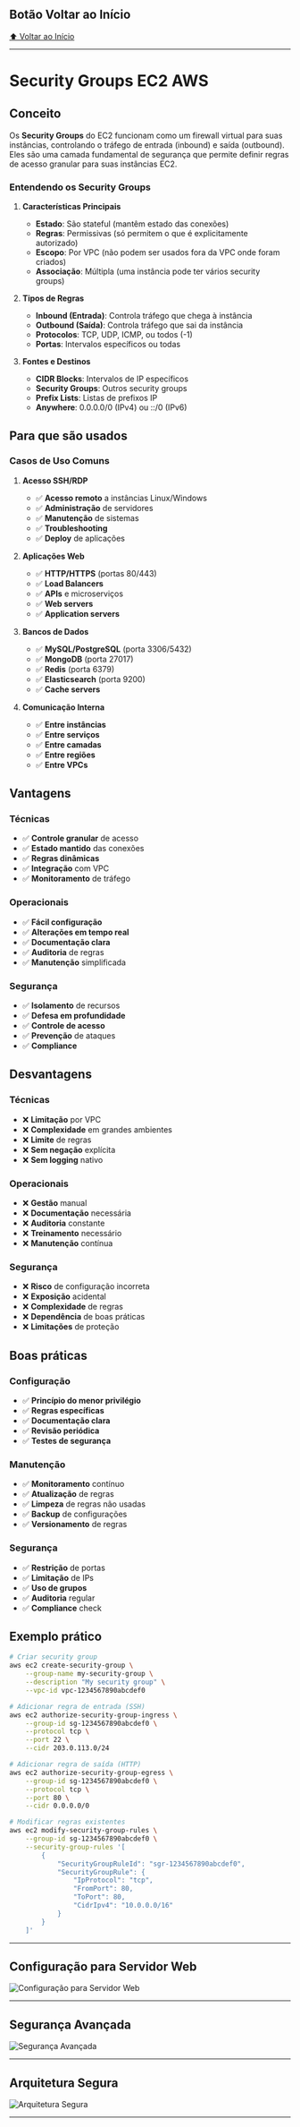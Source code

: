 ## Botão Voltar ao Início
[⬆️ Voltar ao Início](https://github.com/Marcos-Ramoss/aws-cloud-practitioner)

---

# Security Groups EC2 AWS

## Conceito

Os **Security Groups** do EC2 funcionam como um firewall virtual para suas instâncias, controlando o tráfego de entrada (inbound) e saída (outbound). Eles são uma camada fundamental de segurança que permite definir regras de acesso granular para suas instâncias EC2.

### Entendendo os Security Groups

1. **Características Principais**
   - **Estado**: São stateful (mantêm estado das conexões)
   - **Regras**: Permissivas (só permitem o que é explicitamente autorizado)
   - **Escopo**: Por VPC (não podem ser usados fora da VPC onde foram criados)
   - **Associação**: Múltipla (uma instância pode ter vários security groups)

2. **Tipos de Regras**
   - **Inbound (Entrada)**: Controla tráfego que chega à instância
   - **Outbound (Saída)**: Controla tráfego que sai da instância
   - **Protocolos**: TCP, UDP, ICMP, ou todos (-1)
   - **Portas**: Intervalos específicos ou todas

3. **Fontes e Destinos**
   - **CIDR Blocks**: Intervalos de IP específicos
   - **Security Groups**: Outros security groups
   - **Prefix Lists**: Listas de prefixos IP
   - **Anywhere**: 0.0.0.0/0 (IPv4) ou ::/0 (IPv6)

## Para que são usados

### Casos de Uso Comuns

1. **Acesso SSH/RDP**
   - ✅ **Acesso remoto** a instâncias Linux/Windows
   - ✅ **Administração** de servidores
   - ✅ **Manutenção** de sistemas
   - ✅ **Troubleshooting**
   - ✅ **Deploy** de aplicações

2. **Aplicações Web**
   - ✅ **HTTP/HTTPS** (portas 80/443)
   - ✅ **Load Balancers**
   - ✅ **APIs** e microserviços
   - ✅ **Web servers**
   - ✅ **Application servers**

3. **Bancos de Dados**
   - ✅ **MySQL/PostgreSQL** (porta 3306/5432)
   - ✅ **MongoDB** (porta 27017)
   - ✅ **Redis** (porta 6379)
   - ✅ **Elasticsearch** (porta 9200)
   - ✅ **Cache servers**

4. **Comunicação Interna**
   - ✅ **Entre instâncias**
   - ✅ **Entre serviços**
   - ✅ **Entre camadas**
   - ✅ **Entre regiões**
   - ✅ **Entre VPCs**

## Vantagens

### Técnicas
- ✅ **Controle granular** de acesso
- ✅ **Estado mantido** das conexões
- ✅ **Regras dinâmicas**
- ✅ **Integração** com VPC
- ✅ **Monitoramento** de tráfego

### Operacionais
- ✅ **Fácil configuração**
- ✅ **Alterações em tempo real**
- ✅ **Documentação clara**
- ✅ **Auditoria** de regras
- ✅ **Manutenção** simplificada

### Segurança
- ✅ **Isolamento** de recursos
- ✅ **Defesa em profundidade**
- ✅ **Controle de acesso**
- ✅ **Prevenção** de ataques
- ✅ **Compliance**

## Desvantagens

### Técnicas
- ❌ **Limitação** por VPC
- ❌ **Complexidade** em grandes ambientes
- ❌ **Limite** de regras
- ❌ **Sem negação** explícita
- ❌ **Sem logging** nativo

### Operacionais
- ❌ **Gestão** manual
- ❌ **Documentação** necessária
- ❌ **Auditoria** constante
- ❌ **Treinamento** necessário
- ❌ **Manutenção** contínua

### Segurança
- ❌ **Risco** de configuração incorreta
- ❌ **Exposição** acidental
- ❌ **Complexidade** de regras
- ❌ **Dependência** de boas práticas
- ❌ **Limitações** de proteção

## Boas práticas

### Configuração
- ✅ **Princípio do menor privilégio**
- ✅ **Regras específicas**
- ✅ **Documentação clara**
- ✅ **Revisão periódica**
- ✅ **Testes de segurança**

### Manutenção
- ✅ **Monitoramento** contínuo
- ✅ **Atualização** de regras
- ✅ **Limpeza** de regras não usadas
- ✅ **Backup** de configurações
- ✅ **Versionamento** de regras

### Segurança
- ✅ **Restrição** de portas
- ✅ **Limitação** de IPs
- ✅ **Uso de grupos**
- ✅ **Auditoria** regular
- ✅ **Compliance** check

## Exemplo prático

```bash
# Criar security group
aws ec2 create-security-group \
    --group-name my-security-group \
    --description "My security group" \
    --vpc-id vpc-1234567890abcdef0

# Adicionar regra de entrada (SSH)
aws ec2 authorize-security-group-ingress \
    --group-id sg-1234567890abcdef0 \
    --protocol tcp \
    --port 22 \
    --cidr 203.0.113.0/24

# Adicionar regra de saída (HTTP)
aws ec2 authorize-security-group-egress \
    --group-id sg-1234567890abcdef0 \
    --protocol tcp \
    --port 80 \
    --cidr 0.0.0.0/0

# Modificar regras existentes
aws ec2 modify-security-group-rules \
    --group-id sg-1234567890abcdef0 \
    --security-group-rules '[
        {
            "SecurityGroupRuleId": "sgr-1234567890abcdef0",
            "SecurityGroupRule": {
                "IpProtocol": "tcp",
                "FromPort": 80,
                "ToPort": 80,
                "CidrIpv4": "10.0.0.0/16"
            }
        }
    ]'
```

---

## Configuração para Servidor Web
![Configuração para Servidor Web](/images/Configuração%20para%20Servidor%20Web.png)

---

## Segurança Avançada
![Segurança Avançada](/images/Segurança%20Avançada.png)

---

## Arquitetura Segura
![Arquitetura Segura](/images/Arquitetura%20Segura.png)

---